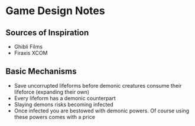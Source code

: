 # Game Design Notes

## Sources of Inspiration

- Ghibli Films
- Firaxis XCOM

## Basic Mechanisms

- Save uncorrupted lifeforms before demonic creatures consume their lifeforce (expanding their own)
- Every lifeform has a demonic counterpart
- Slaying demons risks becoming infected
- Once infected you are bestowed with demonic powers. Of course using these powers comes with a price

